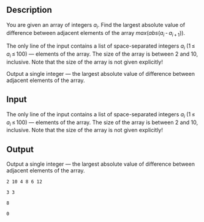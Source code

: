 ## Description

<div><p>You are given an array of integers <span class="tex-span"><i>a</i><sub class="lower-index"><i>i</i></sub></span>. Find the largest absolute value of difference between adjacent elements of the array <span class="tex-span"><i>max</i>(<i>abs</i>(<i>a</i><sub class="lower-index"><i>i</i></sub> - <i>a</i><sub class="lower-index"><i>i</i> + 1</sub>))</span>.</p></div><div class="input-specification"><p>The only line of the input contains a list of space-separated integers <span class="tex-span"><i>a</i><sub class="lower-index"><i>i</i></sub></span> (<span class="tex-span">1 ≤ <i>a</i><sub class="lower-index"><i>i</i></sub> ≤ 100</span>)&nbsp;— elements of the array. The size of the array is between <span class="tex-span">2</span> and <span class="tex-span">10</span>, inclusive. Note that the size of the array is not given explicitly!</p></div><div class="output-specification"><p>Output a single integer&nbsp;— the largest absolute value of difference between adjacent elements of the array.</p></div>

## Input

<p>The only line of the input contains a list of space-separated integers <span class="tex-span"><i>a</i><sub class="lower-index"><i>i</i></sub></span> (<span class="tex-span">1 ≤ <i>a</i><sub class="lower-index"><i>i</i></sub> ≤ 100</span>)&nbsp;— elements of the array. The size of the array is between <span class="tex-span">2</span> and <span class="tex-span">10</span>, inclusive. Note that the size of the array is not given explicitly!</p>

## Output

<p>Output a single integer&nbsp;— the largest absolute value of difference between adjacent elements of the array.</p>





```input1
2 10 4 8 6 12

```




```input2
3 3

```




```output1
8

```




```output2
0

```


